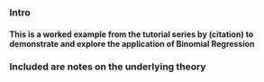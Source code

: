 ### Intro
#### This is a worked example from the tutorial series  by (citation) to demonstrate and explore the application of Binomial Regression
###  Included are notes on the underlying theory 

###
